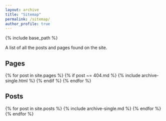 ```yaml
---
layout: archive
title: "Sitemap"
permalink: /sitemap/
author_profile: true
---
```


{% include base_path %}

A list of all the posts and pages found on the site.

<h2>Pages</h2>
{% for post in site.pages %}
  {% if post ~= 404.md %}
    {% include archive-single.html %}
  {% endif %}
{% endfor %}

<h2>Posts</h2>
{% for post in site.posts %}
  {% include archive-single.md %}
{% endfor %}
{% endfor %}
